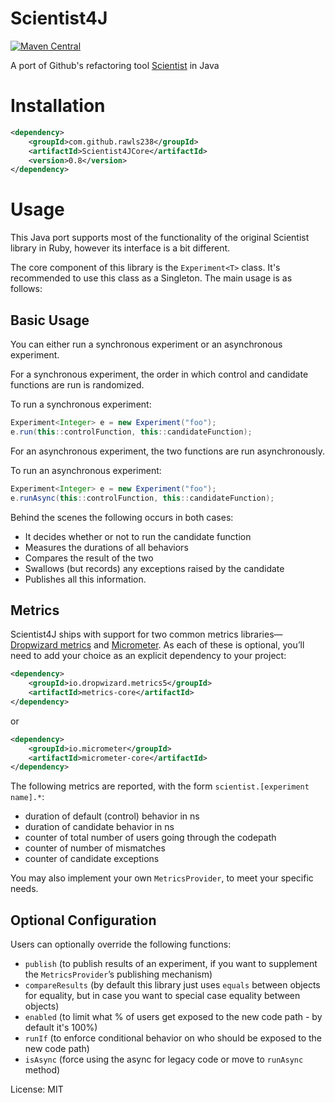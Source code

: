 # Scientist4J

[![Maven Central](https://maven-badges.herokuapp.com/maven-central/com.github.rawls238/Scientist4J/badge.svg)](https://maven-badges.herokuapp.com/maven-central/com.github.rawls238/Scientist4J)

A port of Github's refactoring tool [Scientist](https://github.com/github/scientist) in Java

# Installation

```xml
<dependency>
    <groupId>com.github.rawls238</groupId>
    <artifactId>Scientist4JCore</artifactId>
    <version>0.8</version>
</dependency>
```
# Usage

This Java port supports most of the functionality of the original Scientist library in Ruby, however its interface is a bit different.

The core component of this library is the `Experiment<T>` class. It's recommended to use this class as a Singleton. The main usage is as follows:

## Basic Usage

You can either run a synchronous experiment or an asynchronous experiment.

For a synchronous experiment, the order in which control and candidate functions are run is randomized.

To run a synchronous experiment:

```java
Experiment<Integer> e = new Experiment("foo");
e.run(this::controlFunction, this::candidateFunction);
```

For an asynchronous experiment, the two functions are run asynchronously.

To run an asynchronous experiment:

```java
Experiment<Integer> e = new Experiment("foo");
e.runAsync(this::controlFunction, this::candidateFunction);
```

Behind the scenes the following occurs in both cases:
* It decides whether or not to run the candidate function
* Measures the durations of all behaviors
* Compares the result of the two
* Swallows (but records) any exceptions raised by the candidate
* Publishes all this information.


## Metrics

Scientist4J ships with support for two common metrics libraries—[Dropwizard metrics](https://dropwizard.github.io/metrics/)
 and [Micrometer](https://micrometer.io). As each of these is optional, you’ll need to add your choice as an explicit dependency to your project:

```xml
<dependency>
    <groupId>io.dropwizard.metrics5</groupId>
    <artifactId>metrics-core</artifactId>
</dependency>
```
or
```xml
<dependency>
    <groupId>io.micrometer</groupId>
    <artifactId>micrometer-core</artifactId>
</dependency>
```

The following metrics are reported, with the form `scientist.[experiment name].*`:

* duration of default (control) behavior in ns
* duration of candidate behavior in ns
* counter of total number of users going through the codepath
* counter of number of mismatches
* counter of candidate exceptions

You may also implement your own `MetricsProvider`, to meet your specific needs.

## Optional Configuration

Users can optionally override the following functions:

* `publish` (to publish results of an experiment, if you want to supplement the `MetricsProvider`’s publishing mechanism)
* `compareResults` (by default this library just uses `equals` between objects for equality, but in case you want to special case equality between objects)
* `enabled` (to limit what % of users get exposed to the new code path - by default it's 100%)
* `runIf` (to enforce conditional behavior on who should be exposed to the new code path)
* `isAsync` (force using the async for legacy code or move to `runAsync` method)


License: MIT
